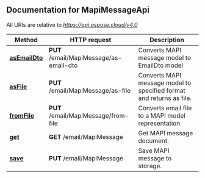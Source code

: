 ## Documentation for MapiMessageApi

All URIs are relative to *https://api.aspose.cloud/v4.0*

Method | HTTP request | Description
------------- | ------------- | -------------
[**asEmailDto**](MapiMessageApi.md#asEmailDto) | **PUT** /email/MapiMessage/as-email-dto | Converts MAPI message model to EmailDto model
[**asFile**](MapiMessageApi.md#asFile) | **PUT** /email/MapiMessage/as-file | Converts MAPI message model to specified format and returns as file.
[**fromFile**](MapiMessageApi.md#fromFile) | **PUT** /email/MapiMessage/from-file | Converts email file to a MAPI model representation
[**get**](MapiMessageApi.md#get) | **GET** /email/MapiMessage | Get MAPI message document.
[**save**](MapiMessageApi.md#save) | **PUT** /email/MapiMessage | Save MAPI message to storage.

            
